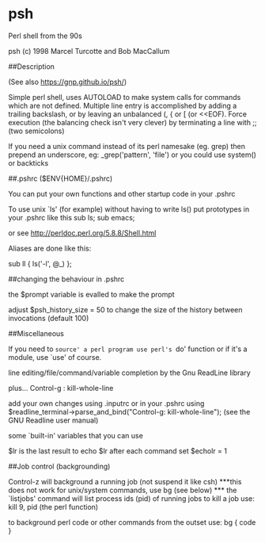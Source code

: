 # psh
Perl shell from the 90s

psh (c) 1998 Marcel Turcotte and Bob MacCallum 

##Description

(See also https://gnp.github.io/psh/)

Simple perl shell, uses AUTOLOAD to make system calls for commands which
are not defined.  Multiple line entry is accomplished by adding a
trailing backslash, or by leaving an unbalanced (, { or [ (or <<EOF).
Force execution (the balancing check isn't very clever) by terminating
a line with ;; (two semicolons)

If you need a unix command instead of its perl namesake (eg. grep) then 
prepend an underscore, eg: _grep('pattern', 'file') or you could use
system() or backticks 

##.pshrc   ($ENV{HOME}/.pshrc)

You can put your own functions and other startup code in your .pshrc

To use unix `ls' (for example) without having to write ls() put prototypes
in your .pshrc like this
  sub ls;
  sub emacs;

or see http://perldoc.perl.org/5.8.8/Shell.html

Aliases are done like this:

  sub ll { ls('-l', @_) };

##changing the behaviour in .pshrc

the $prompt variable is evalled to make the prompt

adjust $psh_history_size = 50
to change the size of the history between invocations (default 100)

##Miscellaneous

If you need to `source' a perl program use perl's `do' function
or if it's a module, use `use' of course.

line editing/file/command/variable completion by the Gnu ReadLine library

plus... Control-g : kill-whole-line

add your own changes using .inputrc or in your .pshrc using 
  $readline_terminal->parse_and_bind("Control-g: kill-whole-line");
  (see the GNU Readline user manual)

some `built-in' variables that you can use

$lr is the last result
to echo $lr after each command set
$echolr = 1 

##Job control (backgrounding)

Control-z will background a running job (not suspend it like csh)
***this does not work for unix/system commands, use bg (see below) ***
the `listjobs' command will list process ids (pid) of running jobs 
to kill a job use: kill 9, pid  (the perl function)

to background perl code or other commands from the outset use:
bg { code }


